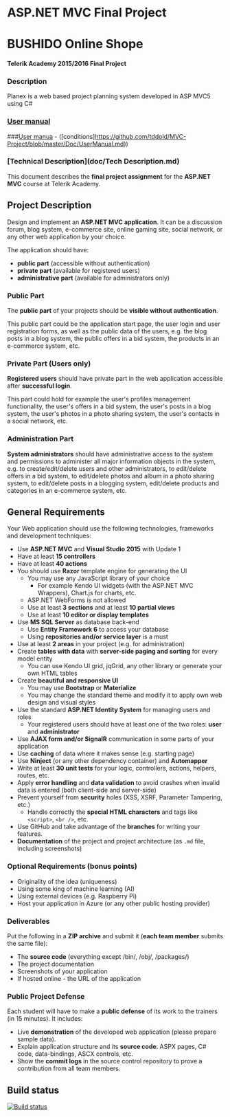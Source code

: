 # ASP.NET MVC Final Project

# BUSHIDO Online Shope
#### Telerik Academy 2015/2016 Final Project

### Description
Planex is a web based project planning system developed in ASP MVC5 using C#

### [User manual](Doc/UserManual.md)
###[User manua](https://github.com/tddold/MVC-Project/tree/master/Doc) - ([conditions]https://github.com/tddold/MVC-Project/blob/master/Doc/UserManual.md))

### [Technical Description](doc/Tech Description.md)


This document describes the **final project assignment** for the **ASP.NET MVC** course at Telerik Academy.

## Project Description

Design and implement an **ASP.NET MVC application**. It can be a discussion forum, blog system, e-commerce site, online gaming site, social network, or any other web application by your choice.

The application should have:
* **public part** (accessible without authentication)
* **private part** (available for registered users)
* **administrative part** (available for administrators only)

### Public Part

The **public part** of your projects should be **visible without authentication**.

This public part could be the application start page, the user login and user registration forms, as well as the public data of the users, e.g. the blog posts in a blog system, the public offers in a bid system, the products in an e-commerce system, etc.

### Private Part (Users only)

**Registered users** should have private part in the web application accessible after **successful login**.

This part could hold for example the user's profiles management functionality, the user's offers in a bid system, the user's posts in a blog system, the user's photos in a photo sharing system, the user's contacts in a social network, etc.

### Administration Part

**System administrators** should have administrative access to the system and permissions to administer all major information objects in the system, e.g. to create/edit/delete users and other administrators, to edit/delete offers in a bid system, to edit/delete photos and album in a photo sharing system, to edit/delete posts in a blogging system, edit/delete products and categories in an e-commerce system, etc.

## General Requirements

Your Web application should use the following technologies, frameworks and development techniques:
* Use **ASP.NET MVC** and **Visual Studio 2015** with Update 1
* Have at least **15 controllers**
* Have at least **40 actions**
* You should use **Razor** template engine for generating the UI
	* You may use any JavaScript library of your choice
		* For example Kendo UI widgets (with the ASP.NET MVC Wrappers), Chart.js for charts, etc.
	* ASP.NET WebForms is not allowed
	* Use at least **3 sections** and at least **10 partial views**
	* Use at least **10 editor or display templates**
* Use **MS SQL Server** as database back-end
	* Use **Entity Framework 6** to access your database
	* Using **repositories and/or service layer** is a must
* Use at least **2 areas** in your project (e.g. for administration)
* Create **tables with data** with **server-side paging and sorting** for every model entity
	* You can use Kendo UI grid, jqGrid, any other library or generate your own HTML tables
* Create **beautiful and responsive UI**
	* You may use **Bootstrap** or **Materialize**
	* You may change the standard theme and modify it to apply own web design and visual styles
* Use the standard **ASP.NET Identity System** for managing users and roles
	* Your registered users should have at least one of the two roles: **user** and **administrator**
* Use **AJAX form and/or SignalR** communication in some parts of your application
* Use **caching** of data where it makes sense (e.g. starting page)
* Use **Ninject** (or any other dependency container) and **Automapper**
* Write at least **30 unit tests** for your logic, controllers, actions, helpers, routes, etc.
* Apply **error handling** and **data validation** to avoid crashes when invalid data is entered (both client-side and server-side)
* Prevent yourself from **security** holes (XSS, XSRF, Parameter Tampering, etc.)
	* Handle correctly the **special HTML characters** and tags like `<script>`, `<br />`, etc.
* Use GitHub and take advantage of the **branches** for writing your features.
* **Documentation** of the project and project architecture (as `.md` file, including screenshots)

### Optional Requirements (bonus points)

* Originality of the idea (uniqueness)
* Using some king of machine learning (AI)
* Using external devices (e.g. Raspberry Pi)
* Host your application in Azure (or any other public hosting provider)

### Deliverables

Put the following in a **ZIP archive** and submit it (**each team member** submits the same file):
* The **source code** (everything except /bin/, /obj/, /packages/)
* The project documentation
* Screenshots of your application
* If hosted online - the URL of the application

### Public Project Defense

Each student will have to make a **public defense** of its work to the trainers (in 15 minutes). It includes:
* Live **demonstration** of the developed web application (please prepare sample data).
* Explain application structure and its **source code**: ASPX pages, C# code, data-bindings, ASCX controls, etc.
* Show the **commit logs** in the source control repository to prove a contribution from all team members.


## Build status
[![Build status](https://ci.appveyor.com/api/projects/status/jixyimnbxqi5d6ys?svg=true)](https://ci.appveyor.com/project/TodorDakov/mvc-project)
